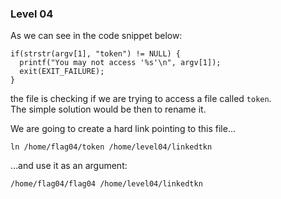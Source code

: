 ### Level 04
As we can see in the code snippet below:
```
if(strstr(argv[1], "token") != NULL) {
  printf("You may not access '%s'\n", argv[1]);
  exit(EXIT_FAILURE);
}
```
the file is checking if we are trying to access a file called `token`.  
The simple solution would be then to rename it.  

We are going to create a hard link pointing to this file... 
```
ln /home/flag04/token /home/level04/linkedtkn
```
...and use it as an argument:
```
/home/flag04/flag04 /home/level04/linkedtkn
```